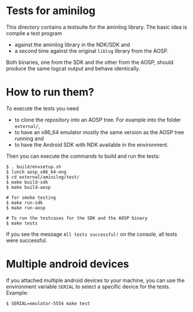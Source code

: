 # Tests for aminilog

This directory contains a testsuite for the aminilog library.  The basic idea
is compile a test program

* against the aminilog library in the NDK/SDK and
* a second time against the original `liblog` library from the AOSP.

Both binaries, one from the SDK and the other from the AOSP, should produce the
same logcat output and behave identically.


# How to run them?

To execute the tests you need

* to clone the repository into an AOSP tree. For example into the folder
  `external/`,
* to have an x86_64 emulator mostly the same version as the AOSP tree running
  and
* to have the Android SDK with NDK available in the environment.

Then you can execute the commands to build and run the tests:

    $ . build/envsetup.sh
    $ lunch aosp_x86_64-eng
    $ cd external/aminilog/test/
    $ make build-sdk
    $ make build-aosp

    # for smoke testing
    $ make run-sdk
    $ make run-aosp

    # To run the testcases for the SDK and the AOSP binary
    $ make tests

If you see the message `All tests successful!` on the console,
all tests were successful.


# Multiple android devices

If you attached multiple android devices to your machine, you can use the
environment variable `SERIAL` to select a specific device for the tests.
Example:

    $ SERIAL=emulator-5554 make test
